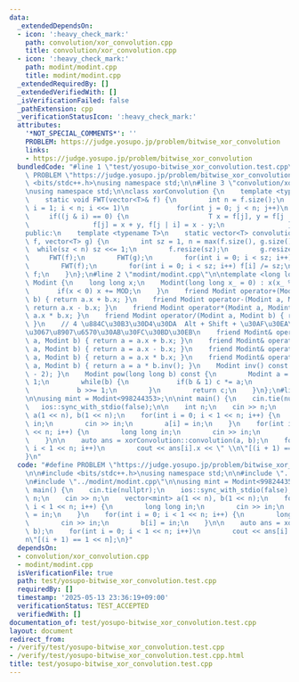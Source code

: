 ```yaml
---
data:
  _extendedDependsOn:
  - icon: ':heavy_check_mark:'
    path: convolution/xor_convolution.cpp
    title: convolution/xor_convolution.cpp
  - icon: ':heavy_check_mark:'
    path: modint/modint.cpp
    title: modint/modint.cpp
  _extendedRequiredBy: []
  _extendedVerifiedWith: []
  _isVerificationFailed: false
  _pathExtension: cpp
  _verificationStatusIcon: ':heavy_check_mark:'
  attributes:
    '*NOT_SPECIAL_COMMENTS*': ''
    PROBLEM: https://judge.yosupo.jp/problem/bitwise_xor_convolution
    links:
    - https://judge.yosupo.jp/problem/bitwise_xor_convolution
  bundledCode: "#line 1 \"test/yosupo-bitwise_xor_convolution.test.cpp\"\n#define\
    \ PROBLEM \"https://judge.yosupo.jp/problem/bitwise_xor_convolution\"\n\n#include\
    \ <bits/stdc++.h>\nusing namespace std;\n\n#line 3 \"convolution/xor_convolution.cpp\"\
    \nusing namespace std;\n\nclass xorConvolution {\n    template <typename T>\n\
    \    static void FWT(vector<T>& f) {\n        int n = f.size();\n        for(int\
    \ i = 1; i < n; i <<= 1)\n            for(int j = 0; j < n; j++)\n           \
    \     if((j & i) == 0) {\n                    T x = f[j], y = f[j | i];\n    \
    \                f[j] = x + y, f[j | i] = x - y;\n                }\n    }\n\n\
    public:\n    template <typename T>\n    static vector<T> convolution(vector<T>\
    \ f, vector<T> g) {\n        int sz = 1, n = max(f.size(), g.size());\n      \
    \  while(sz < n) sz <<= 1;\n        f.resize(sz);\n        g.resize(sz);\n   \
    \     FWT(f);\n        FWT(g);\n        for(int i = 0; i < sz; i++) f[i] *= g[i];\n\
    \        FWT(f);\n        for(int i = 0; i < sz; i++) f[i] /= sz;\n        return\
    \ f;\n    }\n};\n#line 2 \"modint/modint.cpp\"\n\ntemplate <long long MOD>\nstruct\
    \ Modint {\n    long long x;\n    Modint(long long x_ = 0) : x(x_ % MOD) {\n \
    \       if(x < 0) x += MOD;\n    }\n    friend Modint operator+(Modint a, Modint\
    \ b) { return a.x + b.x; }\n    friend Modint operator-(Modint a, Modint b) {\
    \ return a.x - b.x; }\n    friend Modint operator*(Modint a, Modint b) { return\
    \ a.x * b.x; }\n    friend Modint operator/(Modint a, Modint b) { return a * b.inv();\
    \ }\n    // 4 \u884C\u30B3\u30D4\u30DA  Alt + Shift + \u30AF\u30EA\u30C3\u30AF\
    \u3067\u8907\u6570\u30AB\u30FC\u30BD\u30EB\n    friend Modint& operator+=(Modint&\
    \ a, Modint b) { return a = a.x + b.x; }\n    friend Modint& operator-=(Modint&\
    \ a, Modint b) { return a = a.x - b.x; }\n    friend Modint& operator*=(Modint&\
    \ a, Modint b) { return a = a.x * b.x; }\n    friend Modint& operator/=(Modint&\
    \ a, Modint b) { return a = a * b.inv(); }\n    Modint inv() const { return pow(MOD\
    \ - 2); }\n    Modint pow(long long b) const {\n        Modint a = *this, c =\
    \ 1;\n        while(b) {\n            if(b & 1) c *= a;\n            a *= a;\n\
    \            b >>= 1;\n        }\n        return c;\n    }\n};\n#line 8 \"test/yosupo-bitwise_xor_convolution.test.cpp\"\
    \n\nusing mint = Modint<998244353>;\n\nint main() {\n    cin.tie(nullptr);\n \
    \   ios::sync_with_stdio(false);\n\n    int n;\n    cin >> n;\n    vector<mint>\
    \ a(1 << n), b(1 << n);\n    for(int i = 0; i < 1 << n; i++) {\n        long long\
    \ in;\n        cin >> in;\n        a[i] = in;\n    }\n    for(int i = 0; i < 1\
    \ << n; i++) {\n        long long in;\n        cin >> in;\n        b[i] = in;\n\
    \    }\n\n    auto ans = xorConvolution::convolution(a, b);\n    for(int i = 0;\
    \ i < 1 << n; i++)\n        cout << ans[i].x << \" \\n\"[(i + 1) == 1 << n];\n\
    }\n"
  code: "#define PROBLEM \"https://judge.yosupo.jp/problem/bitwise_xor_convolution\"\
    \n\n#include <bits/stdc++.h>\nusing namespace std;\n\n#include \"../convolution/xor_convolution.cpp\"\
    \n#include \"../modint/modint.cpp\"\n\nusing mint = Modint<998244353>;\n\nint\
    \ main() {\n    cin.tie(nullptr);\n    ios::sync_with_stdio(false);\n\n    int\
    \ n;\n    cin >> n;\n    vector<mint> a(1 << n), b(1 << n);\n    for(int i = 0;\
    \ i < 1 << n; i++) {\n        long long in;\n        cin >> in;\n        a[i]\
    \ = in;\n    }\n    for(int i = 0; i < 1 << n; i++) {\n        long long in;\n\
    \        cin >> in;\n        b[i] = in;\n    }\n\n    auto ans = xorConvolution::convolution(a,\
    \ b);\n    for(int i = 0; i < 1 << n; i++)\n        cout << ans[i].x << \" \\\
    n\"[(i + 1) == 1 << n];\n}"
  dependsOn:
  - convolution/xor_convolution.cpp
  - modint/modint.cpp
  isVerificationFile: true
  path: test/yosupo-bitwise_xor_convolution.test.cpp
  requiredBy: []
  timestamp: '2025-05-13 23:36:19+09:00'
  verificationStatus: TEST_ACCEPTED
  verifiedWith: []
documentation_of: test/yosupo-bitwise_xor_convolution.test.cpp
layout: document
redirect_from:
- /verify/test/yosupo-bitwise_xor_convolution.test.cpp
- /verify/test/yosupo-bitwise_xor_convolution.test.cpp.html
title: test/yosupo-bitwise_xor_convolution.test.cpp
---
```

